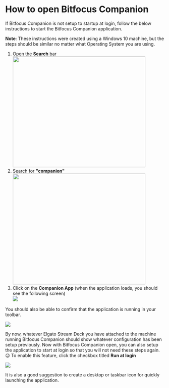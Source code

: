 # How to open Bitfocus Companion
If Bitfocus Companion is not setup to startup at login, follow the below instructions to start the Bitfocus Companion application.

**Note**: These instructions were created using a Windows 10 machine, but the steps should be similar no matter what Operating System you are using.

1. Open the **Search** bar
<br /><img src="../images/documentation/opening-bitfocus-companion/empty-search.png" style="width:30em;height:25em;">
2. Search for **"companion"**
<br /><img src="../images/documentation/opening-bitfocus-companion/search-companion.png" style="width:30em;height:25em">
3. Click on the **Companion App** (when the application loads, you should see the following screen)
<br /><img src="../images/documentation/opening-bitfocus-companion/companion-opening-screen.png">

You should also be able to confirm that the application is running in your toolbar.

<img src="../images/documentation/opening-bitfocus-companion/companion-toolbar.png">


By now, whatever Elgato Stream Deck you have attached to the machine running Bitfocus Companion should show whatever configuration has been setup previously. Now with Bitfocus Companion open, you can also setup the application to start at login so that you will not need these steps again. :wink: To enable this feature, click the checkbox titled **Run at login**

<img src="../images/documentation/opening-bitfocus-companion/companion-run-at-login.png">

It is also a good suggestion to create a desktop or taskbar icon for quickly launching the application.